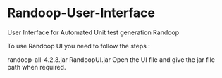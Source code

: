 # Randoop-User-Interface
User Interface for Automated Unit test generation Randoop

To use Randoop UI you need to follow the steps :

randoop-all-4.2.3.jar 
 RandoopUI.jar 
Open the UI file and give the jar file path when required.
  
